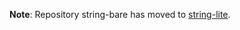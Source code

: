 **Note**: Repository string-bare has moved to [string-lite](https://github.com/martinmoene/string-lite).

